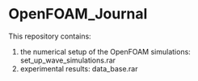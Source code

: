 # OpenFOAM_Journal

This repository contains:
1. the numerical setup of the OpenFOAM simulations: set_up_wave_simulations.rar
2. experimental results: data_base.rar

   
